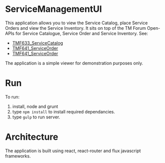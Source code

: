 # ServiceManagementUI

This application allows you to view the Service Catalog, place Service Orders and view the Service Inventory. It sits on top of the TM Forum Open-APIs for Service Catalogue, Service Order and Service Inventory. See:

* [TMF633_ServiceCatalog](https://github.com/tmforum-apis/TMF633_ServiceCatalog)
* [TMF641_ServiceOrder](https://github.com/tmforum-apis/TMF641_ServiceOrder)
* [TMF641_ServiceOrder](https://github.com/tmforum-apis/TMF638_ServiceInventory)

The application is a simple viewer for demonstration purposes only.

# Run

To run:

1. install, node and grunt
2. type `npm install` to install required dependancies.
3. type `gulp` to run server.

# Architecture

The application is built using react, react-router and flux javascript frameworks.
